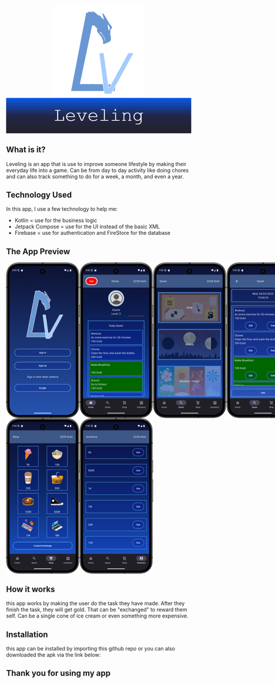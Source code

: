 <div align="center">
    <img src="https://github.com/Arjuna-Ragil/Leveling/blob/master/app/src/main/res/drawable/logo_leveling.png?raw=true" alt="Logo" width="250">
</div>
<div align="center">
    <img src="https://github.com/Arjuna-Ragil/Leveling/blob/master/app/src/main/res/drawable/leveling_banner.png?raw=true" alt="Logo" width="790">
</div>

## What is it?
Leveling is an app that is use to improve someone lifestyle by making their everyday life into a game. Can be from day to day activity like doing chores and can also track something to do
for a week, a month, and even a year.

## Technology Used
In this app, I use a few technology to help me:
- Kotlin = use for the business logic
- Jetpack Compose = use for the UI instead of the basic XML
- Firebase = use for authentication and FireStore for the database

## The App Preview
<div style="display: flex; align-items: center;">
    <img src="https://github.com/Arjuna-Ragil/Leveling/blob/master/app/src/main/res/drawable/doc1.png?raw=true" alt="Login Screen" width="200">
    <img src="https://github.com/Arjuna-Ragil/Leveling/blob/master/app/src/main/res/drawable/doc2.png?raw=true" alt="Home Screen" width="200">
    <img src="https://github.com/Arjuna-Ragil/Leveling/blob/master/app/src/main/res/drawable/doc3.png?raw=true" alt="Quest Screen" width="200">
    <img src="https://github.com/Arjuna-Ragil/Leveling/blob/master/app/src/main/res/drawable/doc4.png?raw=true" alt="Modify Quest Screen" width="200">
</div>
<div style="display: flex; align-items: center;">
    <img src="https://github.com/Arjuna-Ragil/Leveling/blob/master/app/src/main/res/drawable/doc5.png?raw=true" alt="Shop Screen" width="200">
    <img src="https://github.com/Arjuna-Ragil/Leveling/blob/master/app/src/main/res/drawable/doc6.png?raw=true" alt="Inventory Screen" width="200">
</div>

## How it works
this app works by making the user do the task they have made. After they finish the task, they will get gold. That can be "exchanged" to reward them self.
Can be a single cone of ice cream or even something more expensive.

## Installation
this app can be installed by importing this github repo or you can also downloaded the apk via the link below:


## Thank you for using my app
